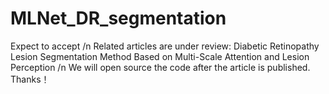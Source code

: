 # MLNet_DR_segmentation
Expect to accept /n
Related articles are under review: Diabetic Retinopathy Lesion Segmentation Method Based on Multi-Scale Attention and Lesion Perception /n
We will open source the code after the article is published. Thanks！
